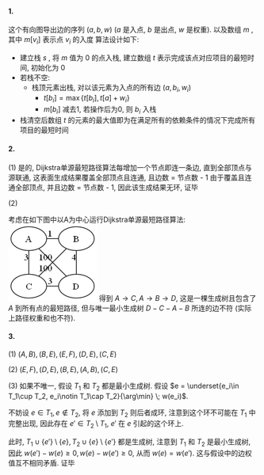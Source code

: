 #### 1.
这个有向图导出边的序列 $(a,b,w)$ ($a$ 是入点, $b$ 是出点, $w$ 是权重). 以及数组 $m$ , 其中 $m[v_i]$ 表示点 $v_i$ 的入度
算法设计如下:
- 建立栈 $s$ , 将 $m$ 值为 $0$ 的点入栈, 建立数组 $t$ 表示完成该点对应项目的最短时间, 初始化为 $0$
- 若栈不空:
  - 栈顶元素出栈, 对以该元素为入点的所有边 $(a,b_i,w_i)$
    - $t[b_i]=\max \{t[b_i],t[a]+w_i\}$
    - $m[b_i]$ 减去1, 若操作后为0, 则 $b_i$ 入栈
- 栈清空后数组 $t$ 的元素的最大值即为在满⾜所有的依赖条件的情况下完成所有项⽬的最短时间
#### 2.
(1)
是的, Dijkstra单源最短路径算法每增加一个节点即连一条边, 直到全部顶点与源联通, 这表面生成结果覆盖全部顶点且连通, 且边数 = 节点数 - 1
由于覆盖且连通全部顶点, 并且边数 = 节点数 - 1, 因此该生成结果无环, 证毕

(2)

考虑在如下图中以A为中心运行Dijkstra单源最短路径算法:
![](../image/7-2-1.png)
得到 $A\rightarrow C, A\rightarrow B\rightarrow D$, 这是一棵生成树且包含了 $A$ 到所有点的最短路径, 但与唯一最小生成树 $D-C-A-B$ 所连的边不符 (实际上路径权重和也不符).

#### 3.
(1)
$(A,B),(B,E),(E,F),(D,E),(C,E)$

(2)
$(E,F),(D,E),(B,E),(A,B),(C,E)$

(3)
如果不唯一, 假设 $T_1$ 和 $T_2$ 都是最小生成树. 假设 $e = \underset{e_i\in T_1\cup T_2, e_i\notin T_1\cap T_2}{\arg\min} \; w(e_i)$. 

不妨设 $e\in T_1, e\notin T_2$, 将 $e$ 添加到 $T_2$ 则后者成环, 注意到这个环不可能在 $T_1$ 中完整出现, 因此存在 $e'\in T_2\setminus T_1$, $e'$ 在 $e$ 引起的这个环上. 

此时, $T_1\cup \{e'\}\setminus\{e\}, T_2\cup \{e\}\setminus\{e'\}$ 都是生成树, 注意到 $T_1$ 和 $T_2$ 是最小生成树, 因此 $w(e')-w(e)\ge 0,w(e)-w(e')\ge 0$, 从而 $w(e)=w(e')$. 这与假设中的边权值互不相同矛盾. 证毕